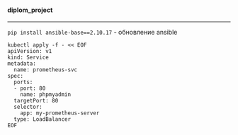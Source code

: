 #### diplom_project </br>


---
`pip install ansible-base==2.10.17` - обновление ansible  </br>

    kubectl apply -f - << EOF
    apiVersion: v1
    kind: Service
    metadata:
      name: prometheus-svc
    spec:
      ports:
      - port: 80
        name: phpmyadmin 
      targetPort: 80
      selector:
        app: my-prometheus-server
      type: LoadBalancer
    EOF




